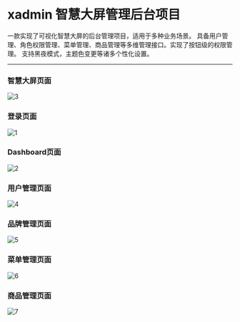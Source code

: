 # xadmin 智慧大屏管理后台项目
一款实现了可视化智慧大屏的后台管理项目，适用于多种业务场景。
具备用户管理、角色权限管理、菜单管理、商品管理等多维管理接口。实现了按钮级的权限管理。
支持黑夜模式，主题色变更等诸多个性化设置。
***
### 智慧大屏页面
![3](https://github.com/xdlStrive/xadmin/assets/26785115/038e7622-a913-4ef9-ab0d-e632a4620a06)

### 登录页面
![1](https://github.com/xdlStrive/xadmin/assets/26785115/2703419d-8d42-41b6-827d-e64ef2c8bbc2)

### Dashboard页面
![2](https://github.com/xdlStrive/xadmin/assets/26785115/f2f3d4a7-2178-456d-92bd-a63b6aee006a)

### 用户管理页面
![4](https://github.com/xdlStrive/xadmin/assets/26785115/8a624abf-7b6a-4d50-9ce4-851ac6d72216)

### 品牌管理页面
![5](https://github.com/xdlStrive/xadmin/assets/26785115/7e8dd712-e7f3-427b-9ca3-9af5c88bdc9d)

### 菜单管理页面
![6](https://github.com/xdlStrive/xadmin/assets/26785115/d7f6506c-66e7-46b9-b3e3-d6bbf4920f8e)

### 商品管理页面
![7](https://github.com/xdlStrive/xadmin/assets/26785115/498fc5ec-a02a-4a7e-bb6a-1dc0a9b18644)

